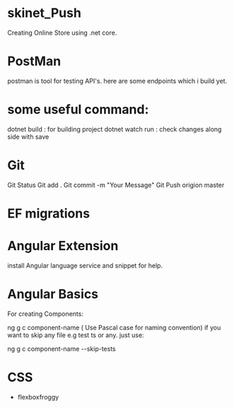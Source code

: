 # skinet_Push

Creating Online Store using .net core.

# PostMan 

postman is tool for testing API's. here are some endpoints which i build yet.

# some useful command:

dotnet build : for building project
dotnet watch run : check changes along side  with save

# Git

Git Status
Git add .
Git commit -m "Your Message"
Git Push origion master

# EF migrations

# Angular Extension

install Angular language service and snippet for help.

# Angular Basics

For creating Components: 

ng g c component-name  ( Use Pascal case for naming convention)
if you want to skip any file e.g test ts or any. just use:

ng g c component-name --skip-tests


# CSS

- flexboxfroggy